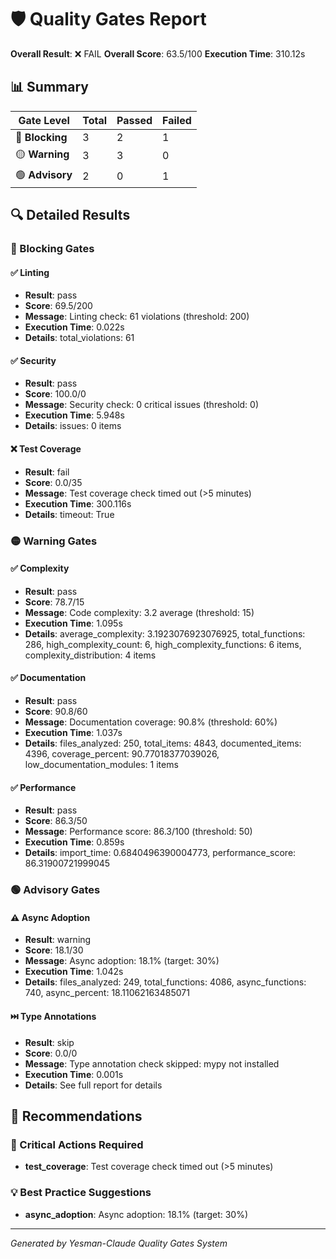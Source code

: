 # 🛡️ Quality Gates Report

**Overall Result**: ❌ FAIL
**Overall Score**: 63.5/100
**Execution Time**: 310.12s

## 📊 Summary

| Gate Level | Total | Passed | Failed |
|------------|-------|--------|--------|
| 🔴 **Blocking** | 3 | 2 | 1 |
| 🟡 **Warning** | 3 | 3 | 0 |
| 🟢 **Advisory** | 2 | 0 | 1 |

## 🔍 Detailed Results

### 🔴 Blocking Gates

#### ✅ Linting
- **Result**: pass
- **Score**: 69.5/200
- **Message**: Linting check: 61 violations (threshold: 200)
- **Execution Time**: 0.022s
- **Details**: total_violations: 61

#### ✅ Security
- **Result**: pass
- **Score**: 100.0/0
- **Message**: Security check: 0 critical issues (threshold: 0)
- **Execution Time**: 5.948s
- **Details**: issues: 0 items

#### ❌ Test Coverage
- **Result**: fail
- **Score**: 0.0/35
- **Message**: Test coverage check timed out (>5 minutes)
- **Execution Time**: 300.116s
- **Details**: timeout: True

### 🟡 Warning Gates

#### ✅ Complexity
- **Result**: pass
- **Score**: 78.7/15
- **Message**: Code complexity: 3.2 average (threshold: 15)
- **Execution Time**: 1.095s
- **Details**: average_complexity: 3.1923076923076925, total_functions: 286, high_complexity_count: 6, high_complexity_functions: 6 items, complexity_distribution: 4 items

#### ✅ Documentation
- **Result**: pass
- **Score**: 90.8/60
- **Message**: Documentation coverage: 90.8% (threshold: 60%)
- **Execution Time**: 1.037s
- **Details**: files_analyzed: 250, total_items: 4843, documented_items: 4396, coverage_percent: 90.77018377039026, low_documentation_modules: 1 items

#### ✅ Performance
- **Result**: pass
- **Score**: 86.3/50
- **Message**: Performance score: 86.3/100 (threshold: 50)
- **Execution Time**: 0.859s
- **Details**: import_time: 0.6840496390004773, performance_score: 86.31900721999045

### 🟢 Advisory Gates

#### ⚠️ Async Adoption
- **Result**: warning
- **Score**: 18.1/30
- **Message**: Async adoption: 18.1% (target: 30%)
- **Execution Time**: 1.042s
- **Details**: files_analyzed: 249, total_functions: 4086, async_functions: 740, async_percent: 18.11062163485071

#### ⏭️ Type Annotations
- **Result**: skip
- **Score**: 0.0/0
- **Message**: Type annotation check skipped: mypy not installed
- **Execution Time**: 0.001s
- **Details**: See full report for details


## 🎯 Recommendations

### 🚨 Critical Actions Required
- **test_coverage**: Test coverage check timed out (>5 minutes)

### 💡 Best Practice Suggestions
- **async_adoption**: Async adoption: 18.1% (target: 30%)

---

*Generated by Yesman-Claude Quality Gates System*

